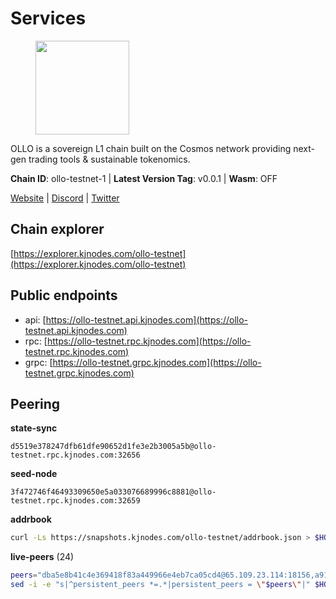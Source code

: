# Services

<figure><img src="https://raw.githubusercontent.com/kj89/testnet_manuals/main/pingpub/logos/ollo.png" width="150" alt=""><figcaption></figcaption></figure>

OLLO is a sovereign L1 chain built on the Cosmos network providing  next-gen trading tools & sustainable tokenomics.

**Chain ID**: ollo-testnet-1 | **Latest Version Tag**: v0.0.1 | **Wasm**: OFF

[Website](https://www.ollostation.zone) | [Discord](https://discord.com/invite/GxBqZ9mSSm) | [Twitter](https://twitter.com/OLLOStation)


## Chain explorer
[https://explorer.kjnodes.com/ollo-testnet](https://explorer.kjnodes.com/ollo-testnet)

## Public endpoints

* api: [https://ollo-testnet.api.kjnodes.com](https://ollo-testnet.api.kjnodes.com)
* rpc: [https://ollo-testnet.rpc.kjnodes.com](https://ollo-testnet.rpc.kjnodes.com)
* grpc: [https://ollo-testnet.grpc.kjnodes.com](https://ollo-testnet.grpc.kjnodes.com)

## Peering

**state-sync**

```text
d5519e378247dfb61dfe90652d1fe3e2b3005a5b@ollo-testnet.rpc.kjnodes.com:32656
```

**seed-node**

```text
3f472746f46493309650e5a033076689996c8881@ollo-testnet.rpc.kjnodes.com:32659
```

**addrbook**
```bash
curl -Ls https://snapshots.kjnodes.com/ollo-testnet/addrbook.json > $HOME/.ollo/config/addrbook.json
```

**live-peers** (24)
```bash
peers="dba5e8b41c4e369418f83a449966e4eb7ca05cd4@65.109.23.114:18156,a9123ae1e1b7f8438e7262efd50031aab600df41@154.12.225.160:32656,da8d3ca8e1c147f0037b1c43ad3de7174f5ec1b7@209.145.59.224:26656,536c816c0d32ceb601fcf047284f65dc68c0513a@65.21.134.202:26626,d5519e378247dfb61dfe90652d1fe3e2b3005a5b@65.109.68.190:32656,7dc63d58dccf6777206d5cdbc1ec1b9ba5221bd5@65.108.97.58:15656,2a8f0fada8b8b71b8154cf30ce44aebea1b5fe3d@146.59.116.136:26656,42beefd08b5f8580177d1506220db3a548090262@65.108.195.29:26116,8c4a28db4a9f4a37725d504d6f87fb5e1aee0266@49.12.216.13:46656,a553ae4af55d127300dd707a46e715b47a82610a@65.21.131.215:26626,3ea40f63890f10272201edf96d2a49e197e52091@65.108.105.48:18156,ef8863e006ba8eaea3aa8b780b01b82b401d7bd9@84.46.252.45:56656,b1c40c092d4c889d14ac8db36621c114f811d797@65.109.92.241:22046,43da48176665407ebbe40f809a0ec2c84ab0579e@65.109.24.121:26656,9865c6e15faced6643adc228e3a59744e1b4e277@116.203.29.162:46656,dd577d8f2e997d7e70495640aff124ddb70d1a21@95.217.192.222:26656,5c2a752c9b1952dbed075c56c600c3a79b58c395@195.3.220.135:27006,cadc2b601a188aedbe4156a6eb5a81e00770bcfc@65.108.219.110:26656,771cfca799033e327511b25ae77784e02818d77f@65.108.101.4:23486,517786f9e5e9caf196fed64c2130528e0ef59643@65.109.70.23:18156,0ce58fd448e62aa0c06c2603d8e047b9c7f9a3e5@38.242.158.251:26656,1d576b61c0c56a9b6ef6dabf336fd3cf04c017b1@95.217.223.85:15656,f09d8e2ada2d1d66a9cc8213a1d8ca7c6e5a29a6@65.108.79.57:54656,5c3866af45b659bb2585f9209f95ed362079aa3b@38.242.149.134:26656"
sed -i -e "s|^persistent_peers *=.*|persistent_peers = \"$peers\"|" $HOME/.ollo/config/config.toml
```
